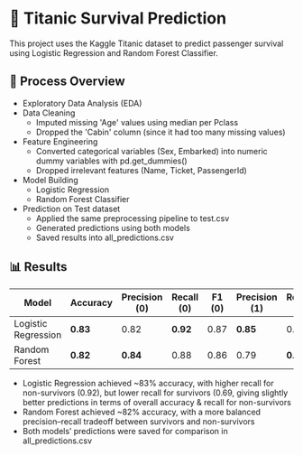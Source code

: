 # 🚢 Titanic Survival Prediction
This project uses the Kaggle Titanic dataset to predict passenger survival using Logistic Regression and Random Forest Classifier. 

## 🧭 Process Overview
-  Exploratory Data Analysis (EDA)
-  Data Cleaning
      - Imputed missing 'Age' values using median per Pclass
      - Dropped the 'Cabin' column (since it had too many missing values)
-  Feature Engineering
      - Converted categorical variables (Sex, Embarked) into numeric dummy variables with pd.get_dummies()
      - Dropped irrelevant features (Name, Ticket, PassengerId)
-  Model Building
      -  Logistic Regression
      -  Random Forest Classifier
-  Prediction on Test dataset
     - Applied the same preprocessing pipeline to test.csv
     - Generated predictions using both models
     - Saved results into all_predictions.csv


## 📊 Results
| Model               | Accuracy | Precision (0) | Recall (0) | F1 (0) | Precision (1) | Recall (1) | F1 (1) |
| ------------------- | -------- | ------------- | ---------- | ------ | ------------- | ---------- | ------ |
| Logistic Regression | **0.83** | 0.82          | **0.92**   | 0.87   | **0.85**      | 0.69       | 0.76   |
| Random Forest       | **0.82** | **0.84**      | 0.88       | 0.86   | 0.79          | **0.73**   | 0.76   |

- Logistic Regression achieved ~83% accuracy, with higher recall for non-survivors (0.92), but lower recall for survivors (0.69, giving slightly better predictions in terms of overall accuracy & recall for non-survivors
- Random Forest achieved ~82% accuracy, with a more balanced precision–recall tradeoff between survivors and non-survivors
- Both models’ predictions were saved for comparison in all_predictions.csv
